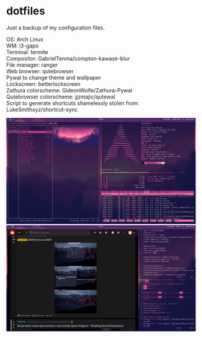 # dotfiles

Just a backup of my configuration files.

OS: Arch Linux\
WM: i3-gaps\
Terminal: termite\
Compositor: GabrielTenma/compton-kawase-blur\
File manager: ranger\
Web browser: qutebrowser\
Pywal to change theme and wallpaper\
Lockscreen: betterlockscreen\
Zathura colorscheme: GideonWolfe/Zathura-Pywal\
Qutebrowser colorscheme: jjzmajic/qutewal\
Script to generate shortcuts shamelessly stolen from: LukeSmithxyz/shortcut-sync

![Alt text](Pictures/Screenshots/2019-06-02T20:46:49+03:00.png?raw=true "Screenshot")
![Alt text](Pictures/Screenshots/2019-06-02T20:56:18+03:00.png?raw=true "Screenshot")
